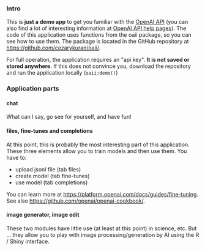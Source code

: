 ### Intro
This is **just a demo app** to get you familiar with the [OpenAI API](https://platform.openai.com/docs/api-reference/) (you can also find a lot of interesting information at [OpenAI API help pages](https://help.openai.com/en/collections/3675931-openai-api)). The code of this application uses functions from the oaii package, so you can see how to use them. The package is located in the GitHub repository at https://github.com/cezarykuran/oaii/.

For full operation, the application requires an "api key". **It is not saved or stored anywhere**. If this does not convince you, download the repository and run the application locally (`oaii:demo()`)

### Application parts

#### chat  

What can I say, go see for yourself, and have fun!  

#### files, fine-tunes and completions

At this point, this is probably the most interesting part of this application. These three elements allow you to train models and then use them. You have to:
- upload jsonl file (tab files)
- create model (tab fine-tunes)
- use model (tab completions)

You can learn more at https://platform.openai.com/docs/guides/fine-tuning.  
See also https://github.com/openai/openai-cookbook/.

#### image generator, image edit

These two modules have little use (at least at this point) in science, etc. But ... they allow you to play with image processing/generation by AI using the R / Shiny interface.
